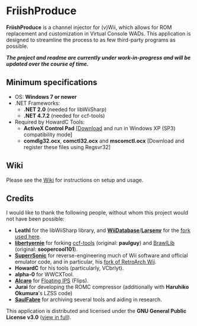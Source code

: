 # FriishProduce
**FriishProduce** is a channel injector for (v)Wii, which allows for ROM replacement and customization in Virtual Console WADs.
This application is designed to streamline the process to as few third-party programs as possible.

***The project and readme are currently under work-in-progress and will be updated over the course of time.***

## Minimum specifications
* OS: **Windows 7 or newer**
* .NET Frameworks:
  * **.NET 2.0** (needed for libWiiSharp)
  * **.NET 4.7.2** (needed for ccf-tools)
* Required by HowardC Tools:
  * **ActiveX Control Pad** [[Download](http://download.microsoft.com/download/activexcontrolpad/install/4.0.0.950/win98mexp/en-us/setuppad.exe) and run in Windows XP (SP3) compatibility mode]
  * **comdlg32.ocx**, **comctl32.ocx** and **mscomctl.ocx** [Download and register these files using Regsvr32]

## Wiki
Please see the [Wiki](https://github.com/CatmanFan/FriishProduce/wiki/Setup) for instructions on setup and usage.

## Credits
I would like to thank the following people, without whom this project would not have been possible:

* **Leathl** for the libWiiSharp library, and **[WiiDatabase](https://github.com/WiiDatabase)**/**[Larsenv](https://github.com/larsenv)** for the [fork used here](https://github.com/WiiDatabase/libWiiSharp/).
* **[libertyernie](https://github.com/libertyernie)** for forking [ccf-tools](https://github.com/libertyernie/ccf-tools) (original: **paulguy**) and [BrawlLib](https://github.com/libertyernie/brawllib-wit) (original: **soopercool101**).
* **[SuperrSonic](https://github.com/SuperrSonic)** for reverse-engineering much of Wii software and official emulator code, and in particular, his [fork of RetroArch Wii](https://github.com/SuperrSonic/RA-SS).
* **HowardC** for his tools (particularly, VCbrlyt).
* **alpha-0** for WWCXTool.
* **[Alcaro](https://github.com/Alcaro)** for [Floating IPS](https://github.com/Alcaro/Flips) (Flips).
* **Jurai** for developing the ROMC compressor (additionally with **Haruhiko Okumura**'s LZSS code)
* **[SaulFabre](https://github.com/saulfabregwiivc)** for archiving several tools and aiding in research.

This application is distributed and licensed under the **GNU General Public License v3.0** ([view in full](https://github.com/CatmanFan/FriishProduce/blob/main/LICENSE)).